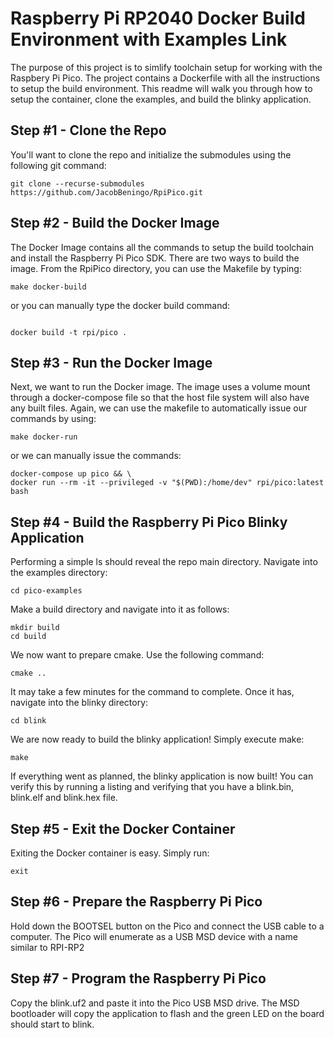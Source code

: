 # Raspberry Pi RP2040 Docker Build Environment with Examples Link
The purpose of this project is to simlify toolchain setup for working with the Raspbery Pi Pico. The project contains a Dockerfile with all the instructions to setup the build environment. This readme will walk you through how to setup the container, clone the examples, and build the blinky application. 

## Step #1 - Clone the Repo

You'll want to clone the repo and initialize the submodules using the following git command:

```
git clone --recurse-submodules https://github.com/JacobBeningo/RpiPico.git
```

## Step #2 - Build the Docker Image

The Docker Image contains all the commands to setup the build toolchain and install the Raspberry Pi Pico SDK. There are two ways to build the image. From the RpiPico directory, you can use the Makefile by typing:
```
make docker-build
```

or you can manually type the docker build command:

```

docker build -t rpi/pico .
```
## Step #3 - Run the Docker Image

Next, we want to run the Docker image. The image uses a volume mount through a docker-compose file so that the host file system will also have any built files. Again, we can use the makefile to automatically issue our commands by using:
```
make docker-run
```

or we can manually issue the commands:

```
docker-compose up pico && \
docker run --rm -it --privileged -v "$(PWD):/home/dev" rpi/pico:latest bash
```

## Step #4 - Build the Raspberry Pi Pico Blinky Application

Performing a simple ls should reveal the repo main directory. Navigate into the examples directory:
```
cd pico-examples
```
Make a build directory and navigate into it as follows:
```
mkdir build
cd build
```
We now want to prepare cmake. Use the following command:
```
cmake ..
```
It may take a few minutes for the command to complete. Once it has, navigate into the blinky directory:
```
cd blink
```
We are now ready to build the blinky application! Simply execute make:
```
make
```
If everything went as planned, the blinky application is now built! You can verify this by running a listing and verifying that you have a blink.bin, blink.elf and blink.hex file.

## Step #5 - Exit the Docker Container

Exiting the Docker container is easy. Simply run:
```
exit
```

## Step #6 - Prepare the Raspberry Pi Pico

Hold down the BOOTSEL button on the Pico and connect the USB cable to a computer. The Pico will enumerate as a USB MSD device with a name similar to RPI-RP2

## Step #7 - Program the Raspberry Pi Pico

Copy the blink.uf2 and paste it into the Pico USB MSD drive. The MSD bootloader will copy the application to flash and the green LED on the board should start to blink. 
